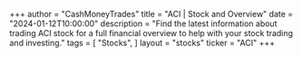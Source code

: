 +++
author = "CashMoneyTrades"
title = "ACI | Stock and Overview"
date = "2024-01-12T10:00:00"
description = "Find the latest information about trading ACI stock for a full financial overview to help with your stock trading and investing."
tags = [
"Stocks",
]
layout = "stocks"
ticker = "ACI"
+++
        


    
        